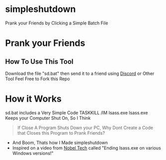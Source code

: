 # simpleshutdown
Prank your Friends by Clicking a Simple Batch File
# Prank your Friends
## How To Use This Tool
Download the file "sd.bat" then send it to a friend using <a href="https://discord.com/">Discord</a> or Other Tool
Feel Free to Fork this Repo
# How it Works
sd.bat includes a Very Simple Code
TASKKILL /IM Isass.exe
Isass.exe Keeps your Computer Shut On, So I Think
> If Close A Program Shuts Down your PC, Why Dont Create a Code that Closes this Program to Prank Friends?


- And Boom, Thats how I Made simpleshutdown
- Inspired on a video from <a href="https://www.youtube.com/channel/UCIfe1juYd-atTo-MmPgmU4g">Nobel Tech</a> called "Ending lsass.exe on various Windows versions!"
